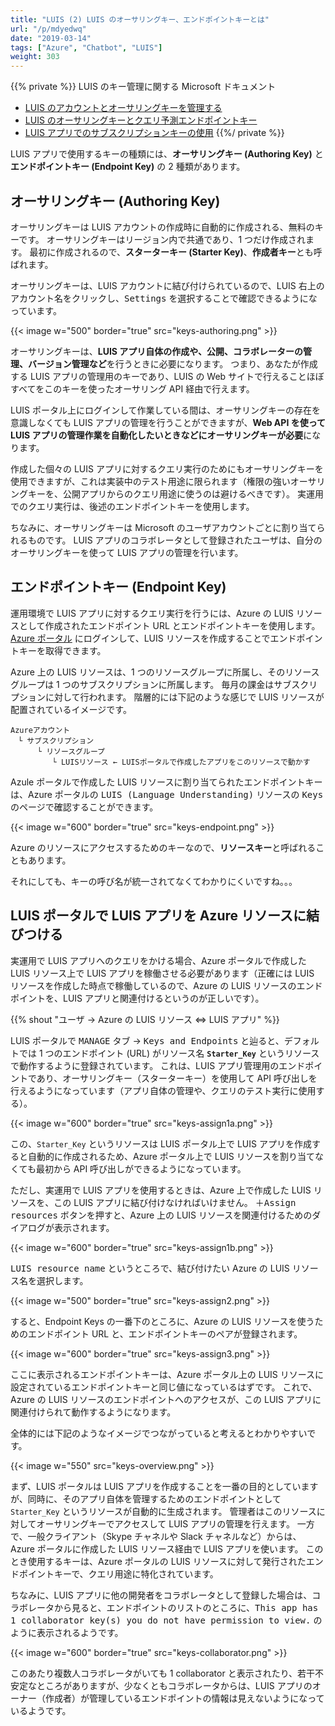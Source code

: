 ```yaml
---
title: "LUIS (2) LUIS のオーサリングキー、エンドポイントキーとは"
url: "/p/mdyedwq"
date: "2019-03-14"
tags: ["Azure", "Chatbot", "LUIS"]
weight: 303
---
```


{{% private %}}
LUIS のキー管理に関する Microsoft ドキュメント

- [LUIS のアカウントとオーサリングキーを管理する](https://docs.microsoft.com/ja-jp/azure/cognitive-services/luis/luis-how-to-account-settings)
- [LUIS のオーサリングキーとクエリ予測エンドポイントキー](https://docs.microsoft.com/ja-jp/azure/cognitive-services/luis/luis-concept-keys)
- [LUIS アプリでのサブスクリプションキーの使用](https://docs.microsoft.com/ja-jp/azure/cognitive-services/luis/luis-how-to-azure-subscription)
{{%/ private %}}

LUIS アプリで使用するキーの種類には、**オーサリングキー (Authoring Key)** と**エンドポイントキー (Endpoint Key)** の 2 種類があります。


オーサリングキー (Authoring Key)
----

オーサリングキーは LUIS アカウントの作成時に自動的に作成される、無料のキーです。
オーサリングキーはリージョン内で共通であり、1 つだけ作成されます。
最初に作成されるので、**スターターキー (Starter Key)**、**作成者キー**とも呼ばれます。

オーサリングキーは、LUIS アカウントに結び付けられているので、LUIS 右上のアカウント名をクリックし、<samp>Settings</samp> を選択することで確認できるようになっています。

{{< image w="500" border="true" src="keys-authoring.png" >}}

オーサリングキーは、**LUIS アプリ自体の作成や、公開、コラボレーターの管理、バージョン管理など**を行うときに必要になります。
つまり、あなたが作成する LUIS アプリの管理用のキーであり、LUIS の Web サイトで行えることほぼすべてをこのキーを使ったオーサリング API 経由で行えます。

LUIS ポータル上にログインして作業している間は、オーサリングキーの存在を意識しなくても LUIS アプリの管理を行うことができますが、**Web API を使って LUIS アプリの管理作業を自動化したいときなどにオーサリングキーが必要**になります。

作成した個々の LUIS アプリに対するクエリ実行のためにもオーサリングキーを使用できますが、これは実装中のテスト用途に限られます（権限の強いオーサリングキーを、公開アプリからのクエリ用途に使うのは避けるべきです）。
実運用でのクエリ実行は、後述のエンドポイントキーを使用します。

ちなみに、オーサリングキーは Microsoft のユーザアカウントごとに割り当てられるものです。
LUIS アプリのコラボレータとして登録されたユーザは、自分のオーサリングキーを使って LUIS アプリの管理を行います。


エンドポイントキー (Endpoint Key)
----

運用環境で LUIS アプリに対するクエリ実行を行うには、Azure の LUIS リソースとして作成されたエンドポイント URL とエンドポイントキーを使用します。
[Azure ポータル](https://portal.azure.com/) にログインして、LUIS リソースを作成することでエンドポイントキーを取得できます。

Azure 上の LUIS リソースは、1 つのリソースグループに所属し、そのリソースグループは 1 つのサブスクリプションに所属します。
毎月の課金はサブスクリプションに対して行われます。
階層的には下記のような感じで LUIS リソースが配置されているイメージです。

```
Azureアカウント
　└ サブスクリプション
　　　 └ リソースグループ
　　　　　 └ LUISリソース ← LUISポータルで作成したアプリをこのリソースで動かす
```

Azule ポータルで作成した LUIS リソースに割り当てられたエンドポイントキーは、Azure ポータルの <samp>LUIS (Language Understanding)</samp> リソースの <samp>Keys</samp> のページで確認することができます。

{{< image w="600" border="true" src="keys-endpoint.png" >}}

Azure のリソースにアクセスするためのキーなので、**リソースキー**と呼ばれることもあります。

それにしても、キーの呼び名が統一されてなくてわかりにくいですね。。。


LUIS ポータルで LUIS アプリを Azure リソースに結びつける
----

実運用で LUIS アプリへのクエリをかける場合、Azure ポータルで作成した LUIS リソース上で LUIS アプリを稼働させる必要があります（正確には LUIS リソースを作成した時点で稼働しているので、Azure の LUIS リソースのエンドポイントを、LUIS アプリと関連付けるというのが正しいです）。

{{% shout "ユーザ → Azure の LUIS リソース ⇔ LUIS アプリ" %}}

LUIS ポータルで <samp>MANAGE</samp> タブ → <samp>Keys and Endpoints</samp> と辿ると、デフォルトでは 1 つのエンドポイント (URL) がリソース名 **`Starter_Key`** というリソースで動作するように登録されています。
これは、LUIS アプリ管理用のエンドポイントであり、オーサリングキー（スターターキー）を使用して API 呼び出しを行えるようになっています（アプリ自体の管理や、クエリのテスト実行に使用する）。

{{< image w="600" border="true" src="keys-assign1a.png" >}}

この、`Starter_Key` というリソースは LUIS ポータル上で LUIS アプリを作成すると自動的に作成されるため、Azure ポータル上で LUIS リソースを割り当てなくても最初から API 呼び出しができるようになっています。

ただし、実運用で LUIS アプリを使用するときは、Azure 上で作成した LUIS リソースを、この LUIS アプリに結び付けなければいけません。
<samp>＋Assign resources</samp> ボタンを押すと、Azure 上の LUIS リソースを関連付けるためのダイアログが表示されます。

{{< image w="600" border="true" src="keys-assign1b.png" >}}

<samp>LUIS resource name</samp> というところで、結び付けたい Azure の LUIS リソース名を選択します。

{{< image w="500" border="true" src="keys-assign2.png" >}}

すると、Endpoint Keys の一番下のところに、Azure の LUIS リソースを使うためのエンドポイント URL と、エンドポイントキーのペアが登録されます。

{{< image w="600" border="true" src="keys-assign3.png" >}}

ここに表示されるエンドポイントキーは、Azure ポータル上の LUIS リソースに設定されているエンドポイントキーと同じ値になっているはずです。
これで、Azure の LUIS リソースのエンドポイントへのアクセスが、この LUIS アプリに関連付けられて動作するようになります。

全体的には下記のようなイメージでつながっていると考えるとわかりやすいです。

{{< image w="550" src="keys-overview.png" >}}

まず、LUIS ポータルは LUIS アプリを作成することを一番の目的としていますが、同時に、そのアプリ自体を管理するためのエンドポイントとして `Starter_Key` というリソースが自動的に生成されます。
管理者はこのリソースに対してオーサリングキーでアクセスして LUIS アプリの管理を行えます。
一方で、一般クライアント（Skype チャネルや Slack チャネルなど）からは、Azure ポータルに作成した LUIS リソース経由で LUIS アプリを使います。
このとき使用するキーは、Azure ポータルの LUIS リソースに対して発行されたエンドポイントキーで、クエリ用途に特化されています。

ちなみに、LUIS アプリに他の開発者をコラボレータとして登録した場合は、コラボレータから見ると、エンドポイントのリストのところに、<samp>This app has 1 collaborator key(s) you do not have permission to view.</samp> のように表示されるようです。

{{< image w="600" border="true" src="keys-collaborator.png" >}}

このあたり複数人コラボレータがいても 1 collaborator と表示されたり、若干不安定なところがありますが、少なくともコラボレータからは、LUIS アプリのオーナー（作成者）が管理しているエンドポイントの情報は見えないようになっているようです。


